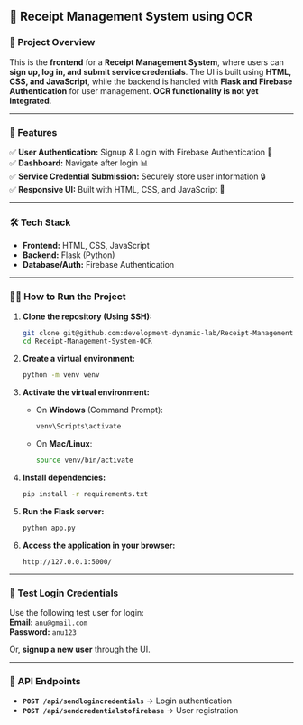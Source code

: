 
## 🧾 Receipt Management System using OCR 

### 📌 Project Overview  
This is the **frontend** for a **Receipt Management System**, where users can **sign up, log in, and submit service credentials**. The UI is built using **HTML, CSS, and JavaScript**, while the backend is handled with **Flask and Firebase Authentication** for user management. **OCR functionality is not yet integrated**.  

---

### 🚀 Features  
✅ **User Authentication:** Signup & Login with Firebase Authentication 🔑  
✅ **Dashboard:** Navigate after login 📊  
✅ **Service Credential Submission:** Securely store user information 🔒  
✅ **Responsive UI:** Built with HTML, CSS, and JavaScript 🎨  

---

### 🛠️ Tech Stack  
- **Frontend:** HTML, CSS, JavaScript  
- **Backend:** Flask (Python)  
- **Database/Auth:** Firebase Authentication  

---

### 🏃‍♂️ How to Run the Project  

1. **Clone the repository (Using SSH):**  
   ```bash
   git clone git@github.com:development-dynamic-lab/Receipt-Management-System-OCR.git
   cd Receipt-Management-System-OCR
   ```  

2. **Create a virtual environment:**  
   ```bash
   python -m venv venv
   ```  

3. **Activate the virtual environment:**  
   - On **Windows** (Command Prompt):  
     ```bash
     venv\Scripts\activate
     ```  
   - On **Mac/Linux**:  
     ```bash
     source venv/bin/activate
     ```  

4. **Install dependencies:**  
   ```bash
   pip install -r requirements.txt
   ```  

5. **Run the Flask server:**  
   ```bash
   python app.py
   ```  

6. **Access the application in your browser:**  
   ```
   http://127.0.0.1:5000/
   ```

---

### 🔑 Test Login Credentials  
Use the following test user for login:  
**Email:** `anu@gmail.com`  
**Password:** `anu123`  

Or, **signup a new user** through the UI.

---

### 📩 API Endpoints  
- **`POST /api/sendlogincredentials`** → Login authentication  
- **`POST /api/sendcredentialstofirebase`** → User registration  




